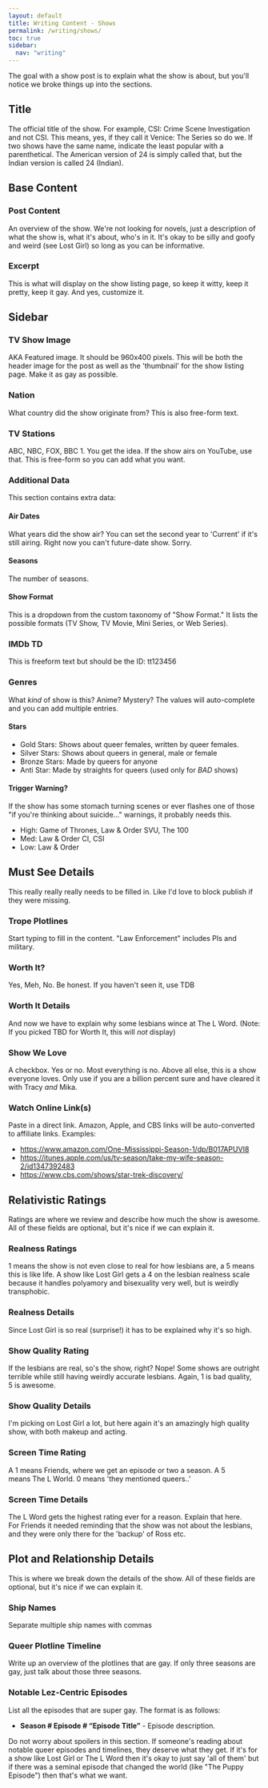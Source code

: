 ```yaml
---
layout: default
title: Writing Content - Shows
permalink: /writing/shows/
toc: true
sidebar:
  nav: "writing"
---
```


The goal with a show post is to explain what the show is about, but you'll notice we broke things up into the sections.

## Title

The official title of the show. For example, CSI: Crime Scene Investigation and not CSI. This means, yes, if they call it Venice: The Series so do we. If two shows have the same name, indicate the least popular with a parenthetical. The American version of 24 is simply called that, but the Indian version is called 24 (Indian).

## Base Content

### Post Content

An overview of the show. We're not looking for novels, just a description of what the show is, what it's about, who's in it. It's okay to be silly and goofy and weird (see Lost Girl) so long as you can be informative.

### Excerpt

This is what will display on the show listing page, so keep it witty, keep it pretty, keep it gay. And yes, customize it.

## Sidebar

### TV Show Image

AKA Featured image. It should be 960x400 pixels. This will be both the header image for the post as well as the 'thumbnail' for the show listing page. Make it as gay as possible.

### Nation

What country did the show originate from? This is also free-form text.

### TV Stations

ABC, NBC, FOX, BBC 1. You get the idea. If the show airs on YouTube, use that. This is free-form so you can add what you want.

### Additional Data

This section contains extra data:

#### Air Dates

What years did the show air? You can set the second year to 'Current' if it's still airing. Right now you can't future-date show. Sorry.

#### Seasons

The number of seasons.

#### Show Format

This is a dropdown from the custom taxonomy of "Show Format." It lists the possible formats (TV Show, TV Movie, Mini Series, or Web Series).

### IMDb TD

This is freeform text but should be the ID: tt123456

### Genres

What _kind_ of show is this? Anime? Mystery? The values will auto-complete and you can add multiple entries.

#### Stars

* Gold Stars: Shows about queer females, written by queer females.
* Silver Stars: Shows about queers in general, male or female
* Bronze Stars: Made by queers for anyone
* Anti Star: Made by straights for queers (used only for _BAD_ shows)

#### Trigger Warning?

If the show has some stomach turning scenes or ever flashes one of those "if you're thinking about suicide..." warnings, it probably needs this.

* High: Game of Thrones, Law & Order SVU, The 100
* Med: Law & Order CI, CSI
* Low: Law & Order

## Must See Details

This really really really needs to be filled in. Like I'd love to block publish if they were missing.

### Trope Plotlines

Start typing to fill in the content. "Law Enforcement" includes PIs and military.

### Worth It?

Yes, Meh, No. Be honest. If you haven't seen it, use TDB

### Worth It Details

And now we have to explain why some lesbians wince at The L Word. (Note: If you picked TBD for Worth It, this will _not_ display)

### Show We Love

A checkbox. Yes or no. Most everything is no. Above all else, this is a show everyone loves. Only use if you are a billion percent sure and have cleared it with Tracy _and_ Mika.

### Watch Online Link(s)

Paste in a direct link. Amazon, Apple, and CBS links will be auto-converted to affiliate links. Examples:

* https://www.amazon.com/One-Mississippi-Season-1/dp/B017APUVI8
* https://itunes.apple.com/us/tv-season/take-my-wife-season-2/id1347392483
* https://www.cbs.com/shows/star-trek-discovery/

## Relativistic Ratings

Ratings are where we review and describe how much the show is awesome. All of these fields are optional, but it's nice if we can explain it.

### Realness Ratings

1 means the show is not even close to real for how lesbians are, a 5 means this is like life. A show like Lost Girl gets a 4 on the lesbian realness scale because it handles polyamory and bisexuality very well, but is weirdly transphobic.

### Realness Details

Since Lost Girl is so real (surprise!) it has to be explained why it's so high.

### Show Quality Rating

If the lesbians are real, so's the show, right? Nope! Some shows are outright terrible while still having weirdly accurate lesbians. Again, 1 is bad quality, 5 is awesome.

### Show Quality Details

I'm picking on Lost Girl a lot, but here again it's an amazingly high quality show, with both makeup and acting.

### Screen Time Rating

A 1 means Friends, where we get an episode or two a season. A 5 means The L World. 0 means 'they mentioned queers..'

### Screen Time Details

The L Word gets the highest rating ever for a reason. Explain that here. For Friends it needed reminding that the show was not about the lesbians, and they were only there for the 'backup' of Ross etc.

## Plot and Relationship Details

This is where we break down the details of the show. All of these fields are optional, but it's nice if we can explain it.

### Ship Names

Separate multiple ship names with commas

### Queer Plotline Timeline

Write up an overview of the plotlines that are gay. If only three seasons are gay, just talk about those three seasons.

### Notable Lez-Centric Episodes

List all the episodes that are super gay. The format is as follows:

* __Season # Episode # “Episode Title”__ - Episode description.

Do not worry about spoilers in this section. If someone's reading about notable queer episodes and timelines, they deserve what they get. If it's for a show like Lost Girl or The L Word then it's okay to just say 'all of them' but if there was a seminal episode that changed the world (like "The Puppy Episode") then that's what we want.
